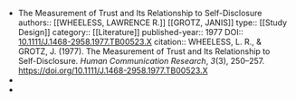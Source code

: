 - The Measurement of Trust and Its Relationship to Self-Disclosure
  authors::  [[WHEELESS, LAWRENCE R.]] [[GROTZ, JANIS]] 
  type:: [[Study Design]] 
  category:: [[Literature]] 
  published-year:: 1977
  DOI:: [10.1111/J.1468-2958.1977.TB00523.X](https://doi.org/10.1111/J.1468-2958.1977.TB00523.X) 
  citation:: WHEELESS, L. R., & GROTZ, J. (1977). The Measurement of Trust and Its Relationship to Self-Disclosure. *Human Communication Research*, *3*(3), 250–257. https://doi.org/10.1111/J.1468-2958.1977.TB00523.X
-
-
